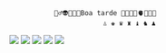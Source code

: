                🏋️‍♂️👽😃💔👾Boa tarde 💩🇦🇴🎱🫀🦻🇮🇹
                           ♙ ♚ ♛ ♜ ♝ ♞ ♟
![](https://media.tenor.com/LsYPAE9JiP8AAAAd/rolando-ronaldo.gif)         ![](https://media.tenor.com/wGNPg736OYgAAAAM/mr-incredible-mr-incredible-uncanny.gif)
![](https://media.tenor.com/YqdDgsN-a44AAAAd/van-gogh-art.gif)
![](https://media.tenor.com/ja6xGhZmM00AAAAM/media-geometry-dash.gif)      ![](https://media.tenor.com/0twXHQQ82ToAAAAM/barriguinha-mole-barriguinha.gif)


